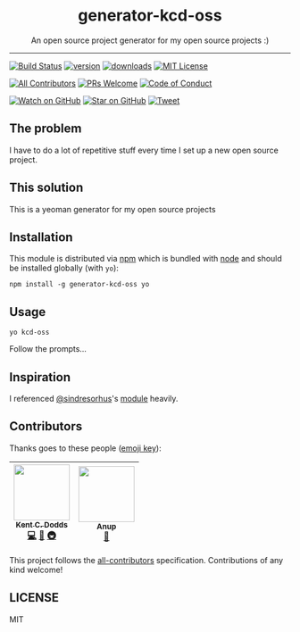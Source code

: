 <div align="center">
<h1>generator-kcd-oss</h1>

<p>An open source project generator for my open source projects :)</p>
</div>

<hr />

[![Build Status][build-badge]][build]
[![version][version-badge]][package]
[![downloads][downloads-badge]][npmtrends]
[![MIT License][license-badge]][LICENSE]

[![All Contributors](https://img.shields.io/badge/all_contributors-2-orange.svg?style=flat-square)](#contributors)
[![PRs Welcome][prs-badge]][prs]
[![Code of Conduct][coc-badge]][coc]

[![Watch on GitHub][github-watch-badge]][github-watch]
[![Star on GitHub][github-star-badge]][github-star]
[![Tweet][twitter-badge]][twitter]

## The problem

I have to do a lot of repetitive stuff every time I set up a new open source project.

## This solution

This is a yeoman generator for my open source projects

## Installation

This module is distributed via [npm][npm] which is bundled with [node][node] and should
be installed globally (with `yo`):

```
npm install -g generator-kcd-oss yo
```

## Usage

```
yo kcd-oss
```

Follow the prompts...

## Inspiration

I referenced [@sindresorhus][sindresorhus]'s [module][generator-nm] heavily.

## Contributors

Thanks goes to these people ([emoji key][emojis]):

<!-- ALL-CONTRIBUTORS-LIST:START - Do not remove or modify this section -->
| [<img src="https://avatars.githubusercontent.com/u/1500684?v=3" width="100px;"/><br /><sub>Kent C. Dodds</sub>](http://kent.doddsfamily.us)<br />[💻](https://github.com/kentcdodds/generator-kcd-oss/commits?author=kentcdodds "Code") [📖](https://github.com/kentcdodds/generator-kcd-oss/commits?author=kentcdodds "Documentation") [🚇](#infra-kentcdodds "Infrastructure (Hosting, Build-Tools, etc)") | [<img src="https://avatars0.githubusercontent.com/u/3415488?v=4" width="100px;"/><br /><sub>Anup</sub>](https://github.com/reznord)<br />[📖](https://github.com/kentcdodds/generator-kcd-oss/commits?author=reznord "Documentation") |
| :---: | :---: |
<!-- ALL-CONTRIBUTORS-LIST:END -->

This project follows the [all-contributors][all-contributors] specification. Contributions of any kind welcome!

## LICENSE

MIT

[npm]: https://www.npmjs.com/
[node]: https://nodejs.org
[sindresorhus]: https://github.com/sindresorhus
[generator-nm]: https://github.com/sindresorhus/generator-nm
[build-badge]: https://img.shields.io/travis/kentcdodds/generator-kcd-oss.svg?style=flat-square
[build]: https://travis-ci.org/kentcdodds/generator-kcd-oss
[version-badge]: https://img.shields.io/npm/v/generator-kcd-oss.svg?style=flat-square
[package]: https://www.npmjs.com/package/generator-kcd-oss
[downloads-badge]: https://img.shields.io/npm/dm/generator-kcd-oss.svg?style=flat-square
[npmtrends]: http://www.npmtrends.com/generator-kcd-oss
[license-badge]: https://img.shields.io/npm/l/generator-kcd-oss.svg?style=flat-square
[license]: https://github.com/kentcdodds/generator-kcd-oss/blob/master/LICENSE
[prs-badge]: https://img.shields.io/badge/PRs-welcome-brightgreen.svg?style=flat-square
[prs]: http://makeapullrequest.com
[donate-badge]: https://img.shields.io/badge/$-support-green.svg?style=flat-square
[coc-badge]: https://img.shields.io/badge/code%20of-conduct-ff69b4.svg?style=flat-square
[coc]: https://github.com/kentcdodds/generator-kcd-oss/blob/master/other/CODE_OF_CONDUCT.md
[github-watch-badge]: https://img.shields.io/github/watchers/kentcdodds/generator-kcd-oss.svg?style=social
[github-watch]: https://github.com/kentcdodds/generator-kcd-oss/watchers
[github-star-badge]: https://img.shields.io/github/stars/kentcdodds/generator-kcd-oss.svg?style=social
[github-star]: https://github.com/kentcdodds/generator-kcd-oss/stargazers
[twitter]: https://twitter.com/intent/tweet?text=Check%20out%20generator-kcd-oss%20by%20%40kentcdodds%20https%3A%2F%2Fgithub.com%2Fkentcdodds%2Fgenerator-kcd-oss%20%F0%9F%91%8D
[twitter-badge]: https://img.shields.io/twitter/url/https/github.com/kentcdodds/generator-kcd-oss.svg?style=social
[emojis]: https://github.com/kentcdodds/all-contributors#emoji-key
[all-contributors]: https://github.com/kentcdodds/all-contributors

